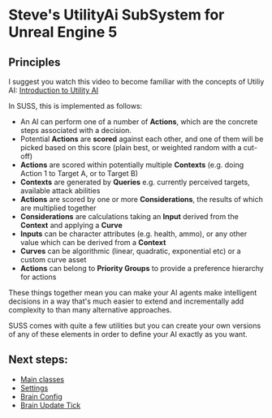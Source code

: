 # Steve's UtilityAi SubSystem for Unreal Engine 5

## Principles

I suggest you watch this video to become familiar with the concepts of Utiliy AI:
[Introduction to Utility AI](https://www.gdcvault.com/play/1012410/Improving-AI-Decision-Modeling-Through)

In SUSS, this is implemented as follows:

* An AI can perform one of a number of **Actions**, which are the concrete steps associated with a decision.
* Potential **Actions** are **scored** against each other, and one of them will be picked based on this score (plain best, or weighted random with a cut-off)
* **Actions** are scored within potentially multiple **Contexts** (e.g. doing Action 1 to Target A, or to Target B)
* **Contexts** are generated by **Queries** e.g. currently perceived targets, available attack abilities
* **Actions** are scored by one or more **Considerations**, the results of which are multiplied together
* **Considerations** are calculations taking an **Input** derived from the **Context** and applying a **Curve**
* **Inputs** can be character attributes (e.g. health, ammo), or any other value which can be derived from a **Context**
* **Curves** can be algorithmic (linear, quadratic, exponential etc) or a custom curve asset
* **Actions** can belong to **Priority Groups** to provide a preference hierarchy for actions

These things together mean you can make your AI agents make intelligent decisions in a way that's much 
easier to extend and incrementally add complexity to than many alternative approaches.


SUSS comes with quite a few utilities but you can create your own versions of any of these
elements in order to define your AI exactly as you want.

## Next steps:

* [Main classes](doc/MainClasses.md)
* [Settings](doc/Settings.md)
* [Brain Config](doc/BrainConfig.md)
* [Brain Update Tick](doc/BrainUpdate.md)
